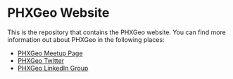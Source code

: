 # PHXGeo Website

This is the repository that contains the PHXGeo website.  You can find more information out about PHXGeo in the following places:

* [PHXGeo Meetup Page](https://www.meetup.com/PHXGeo/)
* [PHXGeo Twitter](https://www.twitter.com/phxgeo)
* [PHXGeo LinkedIn Group](https://www.linkedin.com/groups/8755580/)
